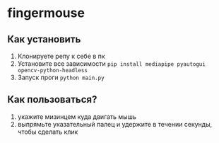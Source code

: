 # fingermouse
## Как установить
1. Клонируете репу к себе в пк
2. Установите все зависимости
`pip install mediapipe pyautogui opencv-python-headless`
3. Запуск проги
`python main.py`
## Как пользоваться?
1. укажите мизинцем куда двигать мышь
2. выпрямьте указательный палец и удержите в течении секунды, чтобы сделать клик
